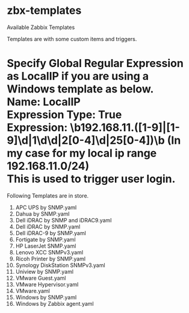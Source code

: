 # zbx-templates
Available Zabbix Templates

Templates are with some custom items and triggers.

Specify Global Regular Expression as LocalIP if you are using a Windows template as below.<br>
Name: LocalIP<br>
Expression Type: True<br>
Expression: \b192\.168\.11\.([1-9]|[1-9]\d|1\d\d|2[0-4]\d|25[0-4])\b (In my case for my local ip range 192.168.11.0/24)<br>
This is used to trigger user login.<br>
============================================================================================================================
Following Templates are in store.

1. APC UPS by SNMP.yaml
2. Dahua by SNMP.yaml
3. Dell iDRAC by SNMP and iDRAC9.yaml
4. Dell iDRAC by SNMP.yaml
5. Dell iDRAC-9 by SNMP.yaml
6. Fortigate by SNMP.yaml
7. HP LaserJet SNMP.yaml
8. Lenovo XCC SNMPv3.yaml
9. Ricoh Printer by SNMP.yaml
10. Synology DiskStation SNMPv3.yaml
11. Uniview by SNMP.yaml
12. VMware Guest.yaml
13. VMware Hypervisor.yaml
14. VMware.yaml
15. Windows by SNMP.yaml
16. Windows by Zabbix agent.yaml 
